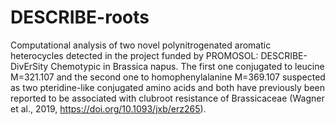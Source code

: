 # DESCRIBE-roots
Computational analysis of two novel polynitrogenated aromatic heterocycles detected in the project funded by PROMOSOL: DESCRIBE-DivErSity Chemotypic in Brassica napus. The first one conjugated to leucine M=321.107 and the second one to homophenylalanine M=369.107 suspected as two pteridine-like conjugated amino acids and both have previously been reported to be associated with clubroot resistance of Brassicaceae (Wagner et al., 2019, https://doi.org/10.1093/jxb/erz265).
